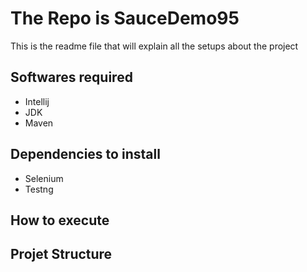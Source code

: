    # The Repo is SauceDemo95
   This is the readme file that will explain all the setups about the project
   
   ## Softwares required 
   * Intellij
   * JDK
   * Maven
   ## Dependencies to install
   * Selenium
   * Testng



  ## How to execute

  ## Projet Structure




